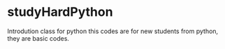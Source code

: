 # studyHardPython
Introdution class for python 
this codes are for new students from python, they are basic codes.
